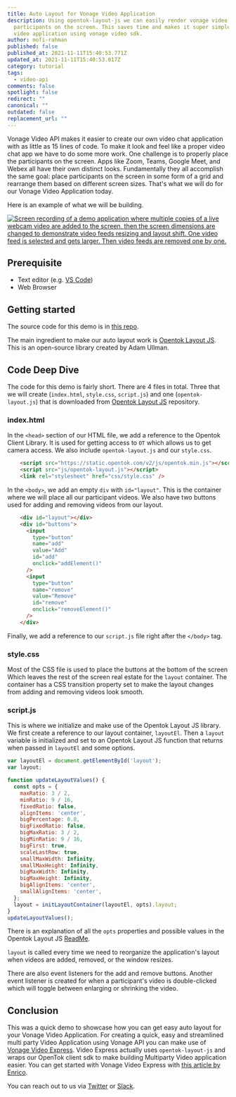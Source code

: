 ```yaml
---
title: Auto Layout for Vonage Video Application
description: Using opentok-layout-js we can easily render vonage video call
  participants on the screen. This saves time and makes it super simple to build
  video application using vonage video sdk.
author: mofi-rahman
published: false
published_at: 2021-11-11T15:40:53.771Z
updated_at: 2021-11-11T15:40:53.817Z
category: tutorial
tags:
  - video-api
comments: false
spotlight: false
redirect: ""
canonical: ""
outdated: false
replacement_url: ""
---
```

Vonage Video API makes it easier to create our own video chat application with as little as 15 lines of code. To make it look and feel like a proper video chat app we have to do some more work. One challenge is to properly place the participants on the screen. Apps like Zoom, Teams, Google Meet, and Webex all have their own distinct looks. Fundamentally they all accomplish the same goal: place participants on the screen in some form of a grid and rearrange them based on different screen sizes. That's what we will do for our Vonage Video Application today.

Here is an example of what we will be building.

[![Screen recording of a demo application where multiple copies of a live webcam video are added to the screen, then the screen dimensions are changed to demonstrate video feeds resizing and layout shift. One video feed is selected and gets larger. Then video feeds are removed one by one.](https://s9.gifyu.com/images/demo9a78f3a979365eb2.gif)](https://gifyu.com/image/S22vG)

## Prerequisite

- Text editor (e.g. [VS Code](https://code.visualstudio.com/))
- Web Browser

## Getting started

The source code for this demo is in [this repo](https://github.com/moficodes/opentok-layout-demo). 

The main ingredient to make our auto layout work is [Opentok Layout JS](https://github.com/aullman/opentok-layout-js). This is an open-source library created by Adam Ullman. 

## Code Deep Dive

The code for this demo is fairly short. There are 4 files in total. Three that we will create (`index.html`, `style.css`, `script.js`) and one (`opentok-layout.js`) that is downloaded from [Opentok Layout JS](https://github.com/aullman/opentok-layout-js) repository. 

### index.html

In the `<head>` section of our HTML file, we add a reference to the Opentok Client Library. It is used for getting access to `OT` which allows us to get camera access. We also include `opentok-layout.js` and our `style.css`.

```html
    <script src="https://static.opentok.com/v2/js/opentok.min.js"></script>
    <script src="js/opentok-layout.js"></script>
    <link rel="stylesheet" href="css/style.css" />
```

In the `<body>`, we add an empty `div` with `id="layout"`. This is the container where we will place all our participant videos. We also have two buttons used for adding and removing videos from our layout.

```html
    <div id="layout"></div>
    <div id="buttons">
      <input
        type="button"
        name="add"
        value="Add"
        id="add"
        onclick="addElement()"
      />
      <input
        type="button"
        name="remove"
        value="Remove"
        id="remove"
        onclick="removeElement()"
      />
    </div>
``` 

Finally, we add a reference to our `script.js` file right after the `</body>` tag.

### style.css

Most of the CSS file is used to place the buttons at the bottom of the screen Which leaves the rest of the screen real estate for the `layout` container. The container has a CSS transition property set to make the layout changes from adding and removing videos look smooth.

### script.js

This is where we initialize and make use of the Opentok Layout JS library. We first create a reference to our layout container, `layoutEl`. Then a `layout` variable is initialized and set to an Opentok Layout JS function that returns when passed in `layoutEl` and some options.

```js
var layoutEl = document.getElementById('layout');
var layout;
```


```js
function updateLayoutValues() {
  const opts = {
    maxRatio: 3 / 2,
    minRatio: 9 / 16,
    fixedRatio: false,
    alignItems: 'center',
    bigPercentage: 0.8,
    bigFixedRatio: false,
    bigMaxRatio: 3 / 2,
    bigMinRatio: 9 / 16,
    bigFirst: true,
    scaleLastRow: true,
    smallMaxWidth: Infinity,
    smallMaxHeight: Infinity,
    bigMaxWidth: Infinity,
    bigMaxHeight: Infinity,
    bigAlignItems: 'center',
    smallAlignItems: 'center',
  };
  layout = initLayoutContainer(layoutEl, opts).layout;
}
updateLayoutValues();
```

There is an explanation of all the `opts` properties and possible values in the Opentok Layout JS [ReadMe](https://github.com/aullman/opentok-layout-js#usage). 

`layout` is called every time we need to reorganize the application's layout when videos are added, removed, or the window resizes.

There are also event listeners for the add and remove buttons. Another event listener is created for when a participant's video is double-clicked which will toggle between enlarging or shrinking the video. 

## Conclusion

This was a quick demo to showcase how you can get easy auto layout for your Vonage Video Application. For creating a quick, easy and streamlined multi party Video Application using Vonage API you can make use of [Vonage Video Express](https://tokbox.com/developer/video-express/). Video Express actually uses `opentok-layout-js` and wraps our OpenTok client sdk to make building Multiparty Video application easier. You can get started with Vonage Video Express with [this article by Enrico](https://learn.vonage.com/blog/2021/09/27/create-a-multiparty-video-app-with-the-new-video-express/).

You can reach out to us via [Twitter](https://twitter.com/vonagedev) or [Slack](https://developer.nexmo.com/community/slack). 


